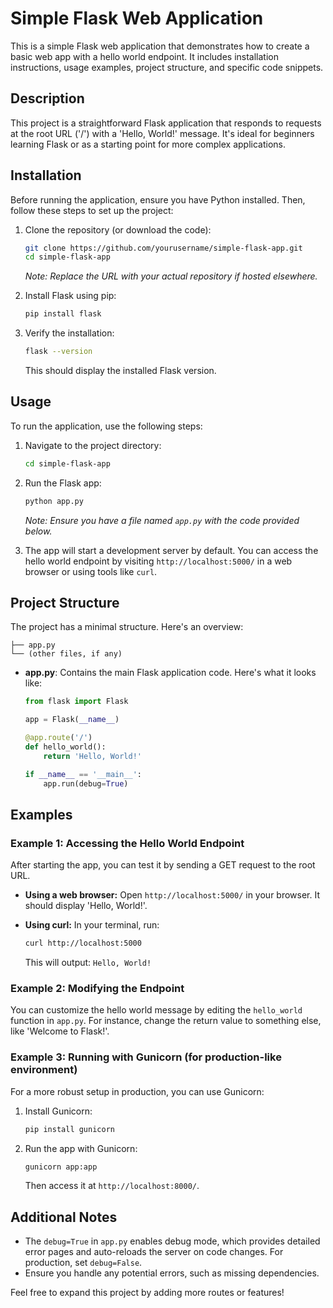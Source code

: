 # Simple Flask Web Application

This is a simple Flask web application that demonstrates how to create a basic web app with a hello world endpoint. It includes installation instructions, usage examples, project structure, and specific code snippets.

## Description
This project is a straightforward Flask application that responds to requests at the root URL ('/') with a 'Hello, World!' message. It's ideal for beginners learning Flask or as a starting point for more complex applications.

## Installation
Before running the application, ensure you have Python installed. Then, follow these steps to set up the project:

1. Clone the repository (or download the code):
   ```bash
   git clone https://github.com/yourusername/simple-flask-app.git
   cd simple-flask-app
   ```
   *Note: Replace the URL with your actual repository if hosted elsewhere.*

2. Install Flask using pip:
   ```bash
   pip install flask
   ```

3. Verify the installation:
   ```bash
   flask --version
   ```
   This should display the installed Flask version.

## Usage
To run the application, use the following steps:

1. Navigate to the project directory:
   ```bash
   cd simple-flask-app
   ```

2. Run the Flask app:
   ```bash
   python app.py
   ```
   *Note: Ensure you have a file named `app.py` with the code provided below.*

3. The app will start a development server by default. You can access the hello world endpoint by visiting `http://localhost:5000/` in a web browser or using tools like `curl`.

## Project Structure
The project has a minimal structure. Here's an overview:

```
├── app.py
└── (other files, if any)
``` 

- **app.py**: Contains the main Flask application code. Here's what it looks like:
  ```python
  from flask import Flask

  app = Flask(__name__)

  @app.route('/')
  def hello_world():
      return 'Hello, World!'

  if __name__ == '__main__':
      app.run(debug=True)
  ```

## Examples
### Example 1: Accessing the Hello World Endpoint
After starting the app, you can test it by sending a GET request to the root URL.

- **Using a web browser:** Open `http://localhost:5000/` in your browser. It should display 'Hello, World!'.

- **Using curl:** In your terminal, run:
  ```bash
  curl http://localhost:5000
  ```
  This will output: `Hello, World!`

### Example 2: Modifying the Endpoint
You can customize the hello world message by editing the `hello_world` function in `app.py`. For instance, change the return value to something else, like 'Welcome to Flask!'.

### Example 3: Running with Gunicorn (for production-like environment)
For a more robust setup in production, you can use Gunicorn:
1. Install Gunicorn:
   ```bash
   pip install gunicorn
   ```
2. Run the app with Gunicorn:
   ```bash
   gunicorn app:app
   ```
   Then access it at `http://localhost:8000/`.

## Additional Notes
- The `debug=True` in `app.py` enables debug mode, which provides detailed error pages and auto-reloads the server on code changes. For production, set `debug=False`.
- Ensure you handle any potential errors, such as missing dependencies.

Feel free to expand this project by adding more routes or features!
